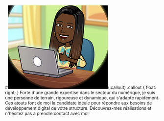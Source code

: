 #![cover](https://github.com/Fatoudia/Fatoudia/blob/main/MyProfile.png)(.callout)
.callout {
    float: right;
}
Forte d'une grande expertise dans le secteur du
numérique, je suis une personne de terrain, rigoureuse et
dynamique, qui s'adapte rapidement. Ces atouts font de
moi la candidate idéale pour répondre aux besoins de
développement digital de votre structure. Découvrez-mes
réalisations et n'hésitez pas à prendre contact avec moi
